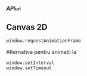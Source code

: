 ##### API<small>uri</small>
## Canvas 2D

```
window.requestAnimationFrame
```

Alternativa pentru animatii la
```
window.setInterval
window.setTimeout
```